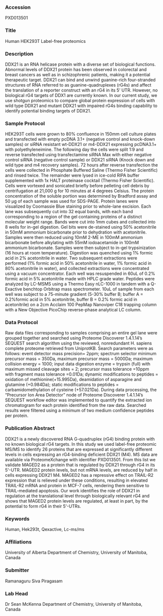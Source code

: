 ### Accession
PXD013501

### Title
Human HEK293T Label-free proteomics

### Description
DDX21 is an RNA helicase protein with a diverse set of biological functions. Abnormal levels of DDX21 protein has been observed in colorectal and breast cancers as well as in schizophrenic patients, making it a potential therapeutic target. DDX21 can bind and unwind guanine-rich four-stranded structures of RNA referred to as guanine-quadruplexes (rG4s) and affect the translation of a reporter construct with an rG4 in its 5’ UTR. However, no biological rG4 targets of DDX1 are currently known. In our current study, we use shotgun proteomics to compare global protein expression of cells with wild type DDX21 and mutant DDX21 with impaired rG4s binding capability to identify potential binding targets of DDX21.

### Sample Protocol
HEK293T cells were grown to 80% confluence in 150mm cell culture plates and transfected with empty pcDNA 3.1+ (negative control and knock-down samples) or siRNA resistant wt-DDX21 or m4-DDX21 expressing pcDNA3.1+ with polyethyleneimine. The following day the cells were split 1:9 and reverse transfected using transfectamine siRNA Max with either negative control siRNA (negative control sample) or DDX21 siRNA (Knock down and wild type and m4 recovery samples). 72 hours after reverse transfection the cells were collected in Phosphate Buffered Saline (Thermo Fisher Scientific) and rinsed twice. The remainder were lysed in ice-cold RIPA buffer supplemented with 1x HALT proteinase cocktail (Thermo Fisher Scientific). Cells were vortexed and sonicated briefly before pelleting cell debris by centrifugation at 21,000 g for 10 minutes at 4 degrees Celsius. The protein concentration of the soluble portion was determined by Bradford assay and 50 µg of each sample was used for SDS-PAGE. Protein lanes were visualized by Coomassie Blue staining prior to whole-lane excision. Each lane was subsequently cut into 32 equal bands, with each band corresponding to a region of the gel containing proteins of a distinct molecular weight range. Bands were cut into 1mm cubes and collected into 8 wells for in-gel digestion. Gel bits were de-stained using 50% acetonitrile in 50mM ammonium bicarbonate prior to dehydration with acetonitrile. Samples were then reduced using 10mM 2-ME in 100mM ammonium bicarbonate before alkylating with 55mM iodoacetamide in 100mM ammonium bicarbonate. Samples were then subject to in-gel trypsinization (16 hours at room temperature). Digestion was quenched using 1% formic acid in 2% acetonitrile in water. Two subsequent extractions were performed (1% formic acid in 50% acetonitrile in water, 1% formic acid in 80% acetonitrile in water), and collected extractions were concentrated using a vacuum concentrator. Each well was resuspended in 60uL of 0.2% formic acid in 5% acetonitrile made with HPLC grade water. Peptides were analyzed by LC-MSMS using a Thermo Easy nLC-1000 in tandem with a Q-Exactive benchtop Orbitrap mass spectrometer. 10uL of sample from each well was subject to a 75-minute gradient (5-30% buffer B; buffer A = 0.2%formic acid in 5% acetonitrile, buffer B = 0.2% formic acid in acetonitrile) on a 2cm Acclaim 100 PepMap Nanoviper C18 trapping column with a New Objective PicoChip reverse-phase analytical LC column.

### Data Protocol
Raw data files corresponding to samples comprising an entire gel lane were grouped together and searched using Proteome Discoverer 1.4.1.14’s SEQUEST search algorithm using the reviewed, nonredundant H. sapiens complete proteome retrieved from UniprotKB. Search parameters were as follows: event detector mass precision= 2ppm; spectrum selector minimum precursor mass = 350Da, maximum precursor mass = 5000Da; maximum collision energy = 1000; input data digestion enzyme = trypsin (full) with maximum missed cleavage sites = 2; precursor mass tolerance =10ppm with fragment mass tolerance =0.01Da; dynamic modifications to peptides = oxidation of methionine(+15.995Da), deamidation of asparagine and glutamine (+0.984Da); static modifications to peptides = carbamidomethylation of cysteine (+57.021Da).  During data processing, the “Precursor Ion Area Detector” node of Proteome Discoverer 1.4.1.14’s SEQUEST workflow editor was implemented to quantify the extracted ion chromatogram for each protein identified from the raw data. Searched results were filtered using a minimum of two medium confidence peptides per protein.

### Publication Abstract
DDX21 is a newly discovered RNA G-quadruplex (rG4) binding protein with no known biological rG4 targets. In this study we used label-free proteomic MS/MS to identify 26 proteins that are expressed at significantly different levels in cells expressing an rG4-binding deficient DDX21 (M4). MS data are available via ProteomeXchange with identifier PXD013501. From this list we validate MAGED2 as a protein that is regulated by DDX21 through rG4 in its 5'-UTR. MAGED2 protein levels, but not mRNA levels, are reduced by half in cells expressing DDX21 M4. MAGED2 has a repressive effect on TRAIL-R2 expression that is relieved under these conditions, resulting in elevated TRAIL-R2 mRNA and protein in MCF-7 cells, rendering them sensitive to TRAIL-mediated apoptosis. Our work identifies the role of DDX21 in regulation at the translational level through biologically relevant rG4 and shows that MAGED2 protein levels are regulated, at least in part, by the potential to form rG4 in their 5'-UTRs.

### Keywords
Human, Hek293t, Qexactive, Lc-ms/ms

### Affiliations
University of Alberta
Department of Chemistry, University of Manitoba, Canada

### Submitter
Ramanaguru Siva Piragasam

### Lab Head
Dr Sean McKenna
Department of Chemistry, University of Manitoba, Canada


